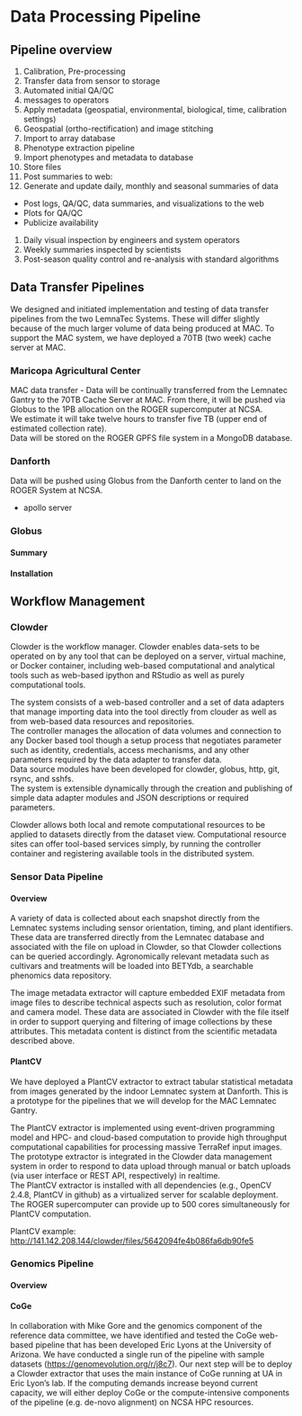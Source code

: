 # Data Processing Pipeline


## Pipeline overview



1.	Calibration, Pre-processing
1.	Transfer data from sensor to storage
1.	Automated initial QA/QC 
1.	messages to operators
1.	Apply metadata (geospatial, environmental, biological, time, calibration settings)
1.	Geospatial (ortho-rectification) and image stitching
1.	Import to array database
1.	Phenotype extraction pipeline
1.	Import phenotypes and metadata to database
1.	Store files
1.	Post summaries to web:
1.	 Generate and update daily, monthly and seasonal summaries of data
  *	Post logs, QA/QC, data summaries, and visualizations to the web
  *	Plots for QA/QC
  *	Publicize availability 
1.	Daily visual inspection by engineers and system operators
1.	Weekly summaries inspected by scientists
1.	Post-season quality control and re-analysis with standard algorithms

## Data Transfer Pipelines

We designed and initiated implementation and testing of data transfer pipelines from the two LemnaTec Systems. 
These will differ slightly because of the much larger volume of data being produced at MAC. 
To support the MAC system, we have deployed a 70TB (two week) cache server at MAC.

### Maricopa Agricultural Center

MAC data transfer - Data will be continually transferred from the Lemnatec Gantry to the 70TB Cache Server at MAC. 
From there, it will be pushed via Globus to the 1PB allocation on the ROGER supercomputer at NCSA.  
We estimate it will take twelve hours to transfer five TB (upper end of estimated collection rate).  
Data will be stored on the ROGER GPFS file system in a MongoDB database.

### Danforth

Data will be pushed using Globus from the Danforth center to land on the ROGER System at NCSA.

* apollo server 

### Globus

#### Summary

#### Installation

## Workflow Management

### Clowder

Clowder is the workflow manager. 
Clowder enables data-sets to be operated on by any tool that can be deployed on a server, virtual machine, or Docker container, including web-based computational and analytical tools such as web-based ipython and RStudio as well as purely computational tools.  

The system consists of a web-based controller and a set of data adapters that manage importing data into the tool directly from clouder as well as from web-based data resources and repositories.   
The controller manages the allocation of data volumes and connection to any Docker based tool though a setup process that negotiates  parameter such as identity, credentials, access mechanisms, and any other parameters required by the data adapter to transfer data.   
Data source modules have been developed for clowder, globus, http, git, rsync, and sshfs.   
The system is extensible dynamically through the creation and publishing of simple data adapter modules and JSON descriptions or required parameters.

Clowder allows both local and remote computational resources to be applied to datasets directly from the dataset view.
Computational resource sites can offer tool-based services simply, by running the controller container and registering available tools in the distributed system.

### Sensor Data Pipeline

#### Overview

A variety of data is collected about each snapshot directly from the Lemnatec systems including sensor orientation, timing, and plant identifiers. 
These data are transferred directly from the Lemnatec database and associated with the file on upload in Clowder, so that Clowder collections can be queried accordingly. 
Agronomically relevant metadata such as cultivars and treatments will be loaded into BETYdb, a searchable phenomics data repository.

The image metadata extractor will capture embedded EXIF metadata from image files to describe technical aspects such as resolution, color format and camera model. These data are associated in Clowder with the file itself in order to support querying and filtering of image collections by these attributes. 
This metadata content is distinct from the scientific metadata described above.

#### PlantCV

We have deployed a PlantCV extractor to extract tabular statistical metadata from images generated by the indoor Lemnatec system at Danforth. 
This is a prototype for the pipelines that we will develop for the MAC Lemnatec Gantry.
 
The PlantCV extractor is implemented using event-driven programming model and HPC- and cloud-based computation to provide high throughput computational capabilities for processing massive TerraRef input images. 
The prototype extractor is integrated in the Clowder data management system in order to respond to data upload through manual or batch uploads (via user interface or REST API, respectively) in realtime.  
The PlantCV extractor is installed with all dependencies (e.g., OpenCV 2.4.8, PlantCV in github) as a virtualized server for scalable deployment. 
The ROGER supercomputer can provide up to 500 cores simultaneously for PlantCV computation.

PlantCV example: http://141.142.208.144/clowder/files/5642094fe4b086fa6db90fe5


### Genomics Pipeline

#### Overview

#### CoGe

In collaboration with Mike Gore and the genomics component of the reference data committee, we have identified and tested the CoGe web-based pipeline that has been developed Eric Lyons at the University of Arizona. 
We have conducted a single run of the pipeline with sample datasets (https://genomevolution.org/r/j8c7). 
Our next step will be to deploy a Clowder extractor that uses the main instance of CoGe running at UA in Eric Lyon’s lab. 
If the computing demands increase beyond current capacity, we will either deploy CoGe or the compute-intensive components of the pipeline (e.g. de-novo alignment) on NCSA HPC resources. 

